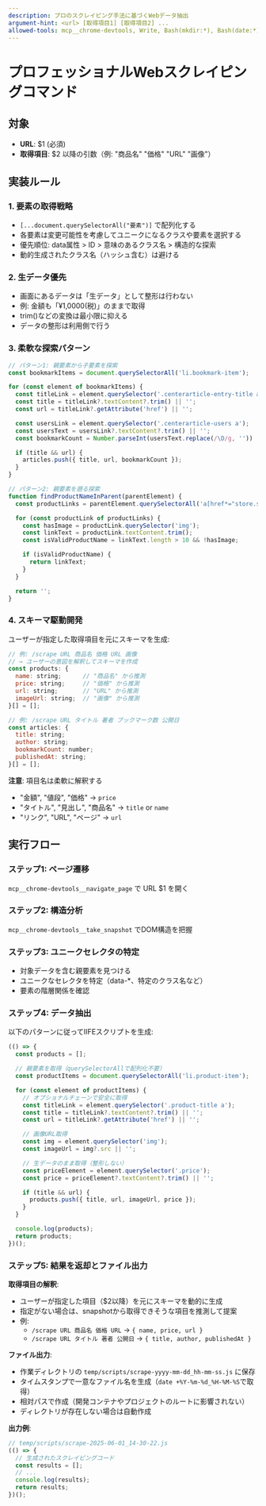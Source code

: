 ```yaml
---
description: プロのスクレイピング手法に基づくWebデータ抽出
argument-hint: <url> [取得項目1] [取得項目2] ...
allowed-tools: mcp__chrome-devtools, Write, Bash(mkdir:*), Bash(date:*)
---
```


# プロフェッショナルWebスクレイピングコマンド

## 対象
- **URL**: $1 (必須)
- **取得項目**: $2 以降の引数（例: "商品名" "価格" "URL" "画像"）

## 実装ルール

### 1. 要素の取得戦略
- `[...document.querySelectorAll("要素")]` で配列化する
- 各要素は変更可能性を考慮してユニークになるクラスや要素を選択する
- 優先順位: data属性 > ID > 意味のあるクラス名 > 構造的な探索
- 動的生成されたクラス名（ハッシュ含む）は避ける

### 2. 生データ優先
- 画面にあるデータは「生データ」として整形は行わない
- 例: 金額も「¥1,0000(税)」のままで取得
- trim()などの変換は最小限に抑える
- データの整形は利用側で行う

### 3. 柔軟な探索パターン
```javascript
// パターン1: 親要素から子要素を探索
const bookmarkItems = document.querySelectorAll('li.bookmark-item');

for (const element of bookmarkItems) {
  const titleLink = element.querySelector('.centerarticle-entry-title a');
  const title = titleLink?.textContent?.trim() || '';
  const url = titleLink?.getAttribute('href') || '';

  const usersLink = element.querySelector('.centerarticle-users a');
  const usersText = usersLink?.textContent?.trim() || '';
  const bookmarkCount = Number.parseInt(usersText.replace(/\D/g, '')) || 0;

  if (title && url) {
    articles.push({ title, url, bookmarkCount });
  }
}

// パターン2: 親要素を遡る探索
function findProductNameInParent(parentElement) {
  const productLinks = parentElement.querySelectorAll('a[href*="store.shopping"]');

  for (const productLink of productLinks) {
    const hasImage = productLink.querySelector('img');
    const linkText = productLink.textContent.trim();
    const isValidProductName = linkText.length > 10 && !hasImage;

    if (isValidProductName) {
      return linkText;
    }
  }

  return '';
}
```

### 4. スキーマ駆動開発
ユーザーが指定した取得項目を元にスキーマを生成:
```javascript
// 例: /scrape URL 商品名 価格 URL 画像
// → ユーザーの意図を解釈してスキーマを作成
const products: {
  name: string;      // "商品名" から推測
  price: string;     // "価格" から推測
  url: string;       // "URL" から推測
  imageUrl: string;  // "画像" から推測
}[] = [];

// 例: /scrape URL タイトル 著者 ブックマーク数 公開日
const articles: {
  title: string;
  author: string;
  bookmarkCount: number;
  publishedAt: string;
}[] = [];
```

**注意**: 項目名は柔軟に解釈する
- "金額", "値段", "価格" → `price`
- "タイトル", "見出し", "商品名" → `title` or `name`
- "リンク", "URL", "ページ" → `url`

## 実行フロー

### ステップ1: ページ遷移
`mcp__chrome-devtools__navigate_page` で URL $1 を開く

### ステップ2: 構造分析
`mcp__chrome-devtools__take_snapshot` でDOM構造を把握

### ステップ3: ユニークセレクタの特定
- 対象データを含む親要素を見つける
- ユニークなセレクタを特定（data-*、特定のクラス名など）
- 要素の階層関係を確認

### ステップ4: データ抽出
以下のパターンに従ってIIFEスクリプトを生成:
```javascript
(() => {
  const products = [];

  // 親要素を取得（querySelectorAllで配列化不要）
  const productItems = document.querySelectorAll('li.product-item');

  for (const element of productItems) {
    // オプショナルチェーンで安全に取得
    const titleLink = element.querySelector('.product-title a');
    const title = titleLink?.textContent?.trim() || '';
    const url = titleLink?.getAttribute('href') || '';

    // 画像URL取得
    const img = element.querySelector('img');
    const imageUrl = img?.src || '';

    // 生データのまま取得（整形しない）
    const priceElement = element.querySelector('.price');
    const price = priceElement?.textContent?.trim() || '';

    if (title && url) {
      products.push({ title, url, imageUrl, price });
    }
  }

  console.log(products);
  return products;
})();
```

### ステップ5: 結果を返却とファイル出力

**取得項目の解釈**:
- ユーザーが指定した項目（$2以降）を元にスキーマを動的に生成
- 指定がない場合は、snapshotから取得できそうな項目を推測して提案
- 例:
  - `/scrape URL 商品名 価格 URL` → `{ name, price, url }`
  - `/scrape URL タイトル 著者 公開日` → `{ title, author, publishedAt }`

**ファイル出力**:
- 作業ディレクトリの `temp/scripts/scrape-yyyy-mm-dd_hh-mm-ss.js` に保存
- タイムスタンプで一意なファイル名を生成（`date +%Y-%m-%d_%H-%M-%S`で取得）
- 相対パスで作成（開発コンテナやプロジェクトのルートに影響されない）
- ディレクトリが存在しない場合は自動作成

**出力例**:
```javascript
// temp/scripts/scrape-2025-06-01_14-30-22.js
(() => {
  // 生成されたスクレイピングコード
  const results = [];
  // ...
  console.log(results);
  return results;
})();
```
